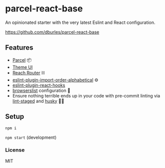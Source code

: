# parcel-react-base

An opinionated starter with the very latest Eslint and React configuration.

https://github.com/dburles/parcel-react-base

## Features

* [Parcel](https://parceljs.org/) 📦
* [Theme UI](https://theme-ui.com/)
* [Reach Router](https://reach.tech/router) ⛓
* [eslint-plugin-import-order-alphabetical](https://github.com/janpaul123/eslint-plugin-import-order-alphabetical) ⚙️
* [eslint-plugin-react-hooks](https://www.npmjs.com/package/eslint-plugin-react-hooks) 
* [browserslist](https://github.com/browserslist/browserslist) configuration 📝
* Ensure nothing terrible ends up in your code with pre-commit linting via [lint-staged](https://github.com/okonet/lint-staged) and [husky](https://github.com/typicode/husky) 🚫💩

## Setup

`npm i`

`npm start` (development)

### License
MIT